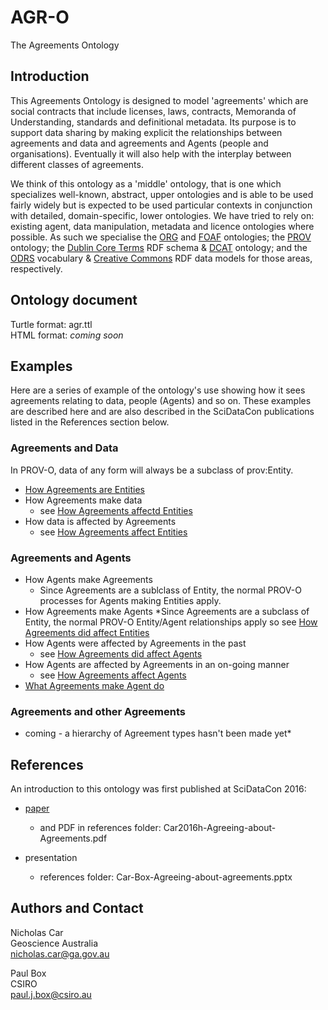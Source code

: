# AGR-O
The Agreements Ontology

## Introduction
This Agreements Ontology is designed to model 'agreements' which are social contracts that include licenses, laws, contracts, Memoranda of Understanding, standards and definitional metadata. Its purpose is to support data sharing by making explicit the relationships between agreements and data and agreements and Agents (people and organisations). Eventually it will also help with the interplay between different classes of agreements.

We think of this ontology as a 'middle' ontology, that is one which specializes well-known, abstract, upper ontologies and is able to be used fairly widely but is expected to be used particular contexts in conjunction with detailed, domain-specific, lower ontologies. We have tried to rely on: existing agent, data manipulation, metadata and licence ontologies where possible. As such we specialise the [ORG](https://www.w3.org/TR/vocab-org/) and [FOAF](http://xmlns.com/foaf/spec/) ontologies; the [PROV](https://www.w3.org/TR/prov-o/) ontology;  the [Dublin Core Terms](http://dublincore.org/schemas/rdfs/) RDF schema & [DCAT](https://www.w3.org/TR/vocab-dcat/) ontology; and the [ODRS](http://schema.theodi.org/odrs/) vocabulary & [Creative Commons](https://creativecommons.org/ns) RDF data models for those areas, respectively.


## Ontology document
Turtle format: agr.ttl  
HTML format: *coming soon*


## Examples
Here are a series of example of the ontology's use showing how it sees agreements relating to data, people (Agents) and so on. These examples are described here and are also described in the SciDataCon publications listed in the References section below.

### Agreements and Data
In PROV-O, data of any form will always be a subclass of prov:Entity.
 
* [How Agreements are Entities](https://github.com/nicholascar/agr-o/blob/master/examples/how-agreements-are-entities.md)
* How Agreements make data 
	* see [How Agreements affectd Entities](https://github.com/nicholascar/agr-o/blob/master/examples/how-agreements-affected-entities.md)
* How data is affected by Agreements 
	* see [How Agreements affect Entities](https://github.com/nicholascar/agr-o/blob/master/examples/how-agreements-affect-entities.md)


### Agreements and Agents
* How Agents make Agreements
	* Since Agreements are a sublclass of Entity, the normal PROV-O processes for Agents making Entities apply.
* How Agreements make Agents
	*Since Agreements are a subclass of Entity, the normal PROV-O Entity/Agent relationships apply so see [How Agreements did affect Entities](https://github.com/nicholascar/agr-o/blob/master/examples/how-agreements-affected-entities.md)
* How Agents were affected by Agreements in the past
	* see [How Agreements did affect Agents](https://github.com/nicholascar/agr-o/blob/master/examples/how-agreements-affected-agents.md)
* How Agents are affected by Agreements in an on-going manner
	* see [How Agreements affect Agents](https://github.com/nicholascar/agr-o/blob/master/examples/how-agreements-affect-agents.md)
* [What Agreements make Agent do](https://github.com/nicholascar/agr-o/blob/master/examples/what-agreements-make-agents-do.md)


### Agreements and other Agreements
* coming - a hierarchy of Agreement types hasn't been made yet*


## References
An introduction to this ontology was first published at SciDataCon 2016:
* [paper](http://www.scidatacon.org/2016/sessions/37/paper/185/) 
	* and PDF in references folder: Car2016h-Agreeing-about-Agreements.pdf

* presentation
	* references folder: Car-Box-Agreeing-about-agreements.pptx


## Authors and Contact
Nicholas Car  
Geoscience Australia  
<nicholas.car@ga.gov.au>
  
Paul Box  
CSIRO  
<paul.j.box@csiro.au>